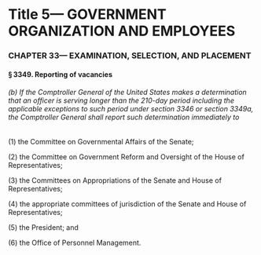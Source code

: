 
# Title 5— GOVERNMENT ORGANIZATION AND EMPLOYEES
### CHAPTER 33— EXAMINATION, SELECTION, AND PLACEMENT
#### § 3349. Reporting of vacancies
###### (b) If the Comptroller General of the United States makes a determination that an officer is serving longer than the 210-day period including the applicable exceptions to such period under section 3346 or section 3349a, the Comptroller General shall report such determination immediately to

(1) the Committee on Governmental Affairs of the Senate;

(2) the Committee on Government Reform and Oversight of the House of Representatives;

(3) the Committees on Appropriations of the Senate and House of Representatives;

(4) the appropriate committees of jurisdiction of the Senate and House of Representatives;

(5) the President; and

(6) the Office of Personnel Management.
